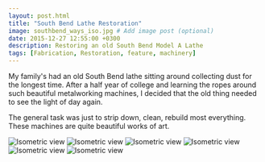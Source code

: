 ```yaml
---
layout: post.html
title: "South Bend Lathe Restoration"
image: southbend_ways_iso.jpg # Add image post (optional)
date: 2015-12-27 12:55:00 +0300
description: Restoring an old South Bend Model A Lathe
tags: [Fabrication, Restoration, feature, machinery]
---
```


My family's had an old South Bend lathe sitting around collecting dust for the longest time. After a half year of college and learning the ropes around such beautiful metalworking machines, I decided that the old thing needed to see the light of day again.

The general task was just to strip down, clean, rebuild most everything. These machines are quite beautiful works of art.

![Isometric view](/assets/images/southbend/iso.jpg)
![Isometric view](/assets/images/southbend/work.jpg)
![Isometric view](/assets/images/southbend/ways.jpg)
![Isometric view](/assets/images/southbend/spindle.jpg)
![Isometric view](/assets/images/southbend/drawer-1.jpg)
![Isometric view](/assets/images/southbend/overview.jpg)
